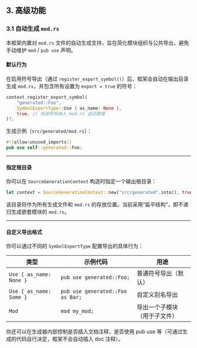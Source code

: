 ## 3. 高级功能

### 3.1 自动生成 `mod.rs`

本框架内置对 `mod.rs` 文件的自动生成支持，旨在简化模块组织与公共导出，避免手动维护 `mod` / `pub use` 声明。

#### 默认行为

在启用符号导出（通过 `register_export_symbol()`）后，框架会自动在输出目录生成 `mod.rs`，并包含所有设置为 `export = true` 的符号：

```rust
context.register_export_symbol(
    "generated::Foo",
    SymbolExportType::Use { as_name: None },
    true, // 将该符号纳入 mod.rs 自动管理
)?;
```

生成示例（`src/generated/mod.rs`）：

```rust
#![allow(unused_imports)]
pub use self::generated::Foo;
```

---

#### 指定根目录

你可以在 `SourceGenerationContext` 构造时指定一个输出根目录：

```rust
let context = SourceGenerationContext::new("src/generated".into(), true);
```

该目录将作为所有生成文件和 `mod.rs` 的存放位置。当前采用“扁平结构”，即不递归生成嵌套模块的 `mod.rs`。

---

#### 自定义导出格式

你可以通过不同的 `SymbolExportType` 配置导出的具体行为：

| 类型                    | 示例代码                         | 用途                         |
| ----------------------- | -------------------------------- | ---------------------------- |
| `Use { as_name: None }` | `pub use generated::Foo;`        | 普通符号导出（默认）         |
| `Use { as_name: Some }` | `pub use generated::Foo as Bar;` | 自定义别名导出               |
| `Mod`                   | `mod my_mod;`                    | 导出一个子模块（用于子文件） |

你还可以在生成器内部控制是否插入文档注释，是否使用 pub use 等（可通过生成的代码自行决定，框架不会自动插入 doc 注释）。
